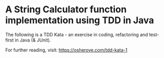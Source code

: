 # A String Calculator function implementation using TDD in Java

The following is a TDD Kata - an exercise in coding, refactoring and test-first in Java (& JUnit).


For further reading, visit: <https://osherove.com/tdd-kata-1>